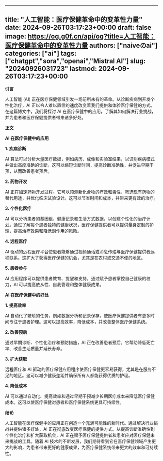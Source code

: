 
---
title: "人工智能：医疗保健革命中的变革性力量"
date: 2024-09-26T03:17:23+00:00
draft: false
image: https://og.g0f.cn/api/og?title=人工智能：医疗保健革命中的变革性力量
authors: ["naiveのai"]
categories: ["ai"]
tags: ["chatgpt","sora","openai","Mistral AI"]
slug: "20240926031723"
lastmod: 2024-09-26T03:17:23+00:00
---
**引言**

人工智能 (AI) 正在医疗保健领域引发一场前所未有的革命。从诊断疾病到开发个性化治疗，AI 正以令人难以置信的速度改变着我们提供和体验医疗保健的方式。在这篇博文中，我们将探讨 AI 在医疗保健中的应用，了解其如何解决行业挑战，并为患者和医疗保健提供者带来诸多好处。

**正文**

**AI 在医疗保健中的应用**

**1. 疾病诊断**

AI 算法可以分析大量医疗数据，例如病历、成像和实验室结果，以识别疾病模式并做出高度准确的诊断。这可以缩短诊断时间，提高诊断准确性，并促进早期干预，从而改善患者预后。

**2. 药物开发**

AI 正在加速药物开发过程。它可以预测新化合物的疗效和毒性，筛选现有药物的替代用途，并优化临床试验设计。这可以节省时间和成本，并带来更有效的治疗。

**3. 个性化医疗**

AI 可以分析患者的基因组、健康记录和生活方式数据，以创建个性化的治疗计划。通过了解每个患者独特的健康状况，医疗保健提供者可以提供量身定制的护理，提高治疗效果和降低副作用的风险。

**4. 远程医疗**

AI 驱动的远程医疗平台使患者能够通过视频通话或消息传递与医疗保健提供者远程联系。这扩大了获得医疗保健的机会，尤其是在农村或交通不便的地区。

**5. 患者参与**

AI 应用程序可以提供患者教育、提醒和支持。通过赋予患者掌控自己健康的权力，AI 可以提高依从性、自我管理和整体健康成果。

**AI 在医疗保健中的好处**

**1. 提高效率**

AI 自动化了繁琐的任务，例如数据分析和记录保存，使医疗保健提供者有更多时间专注于患者护理。这可以提高效率，降低成本，并改善整体医疗保健系统。

**2. 改善预后**

通过早期诊断、个性化治疗和预防措施，AI 正在改善患者预后。它帮助降低死亡率、改善生活质量并延长寿命。

**3. 扩大获取**

远程医疗和 AI 驱动的医疗保健应用程序使医疗保健更容易获得，尤其是在服务不足的地区。这可以减少健康差距并确保所有人都能获得优质的护理。

**4. 降低成本**

AI 可以通过自动化、提高效率和通过早期干预减少长期医疗成本来降低医疗保健成本。这可以使医疗保健对患者和医疗保健系统更具可持续性。

**结论**

人工智能在医疗保健中的应用正在创造一个充满可能性的新时代。通过解决行业挑战并提供诸多好处，AI 正在彻底改变医疗保健的提供方式。从提高诊断准确性到个性化治疗和扩大获取机会，AI 正在赋予医疗保健提供者和患者应对医疗保健未来挑战的工具。随着 AI 技术的不断发展，我们期待看到它在医疗保健领域产生更大的影响，为患者带来更好的健康成果，为医疗保健系统带来更大的效率和可持续性。